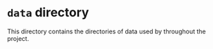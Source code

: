 # `data` directory

This directory contains the directories of data used by throughout the project.
